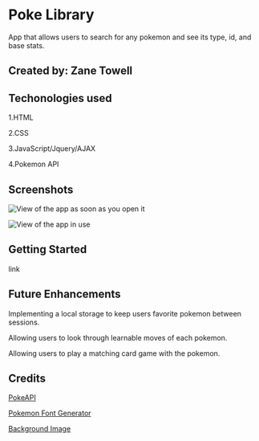 # Poke Library

App that allows users to search for any pokemon and see its type, id, and base stats.  

## Created by: Zane Towell

## Techonologies used

1.HTML  

2.CSS  

3.JavaScript/Jquery/AJAX  

4.Pokemon API  

## Screenshots  

![View of the app as soon as you open it](https://cdn.discordapp.com/attachments/1070216691415531520/1088495009717829693/Screenshot_2023-03-23_at_12.06.02_PM.png)  

![View of the app in use](https://cdn.discordapp.com/attachments/1070216691415531520/1088495039577079948/Screenshot_2023-03-23_at_12.07.09_PM.png)  

## Getting Started  

link  

## Future Enhancements  

Implementing a local storage to keep users favorite pokemon between sessions.  

Allowing users to look through learnable moves of each pokemon.  

Allowing users to play a matching card game with the pokemon.  

## Credits  

[PokeAPI](https://pokeapi.co/docs/v2#pokemon)  

[Pokemon Font Generator](https://www.reddit.com/r/pokemon/comments/uz74tn/a_better_pokemon_fonts_generator/)  

[Background Image](https://wallup.net/nature-pokemon/)

